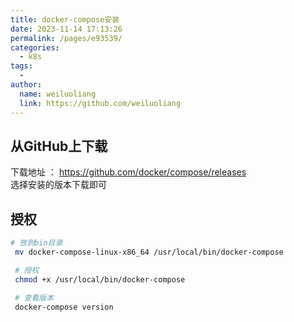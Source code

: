 ```yaml
---
title: docker-compose安装
date: 2023-11-14 17:13:26
permalink: /pages/e93539/
categories:
  - k8s
tags:
  - 
author: 
  name: weiluoliang
  link: https://github.com/weiluoliang
---
```


## 从GitHub上下载 
下载地址 ：  https://github.com/docker/compose/releases  
选择安装的版本下载即可 

## 授权  
```bash
# 放到bin目录
 mv docker-compose-linux-x86_64 /usr/local/bin/docker-compose

 # 授权
 chmod +x /usr/local/bin/docker-compose

 # 查看版本
 docker-compose version 

```

